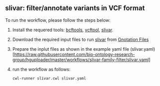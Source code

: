 ## slivar: filter/annotate variants in VCF format

To run the workflow, please follow the steps below:

1. Install the requered tools: [bcftools](https://samtools.github.io/bcftools/howtos/index.html), [vcftool](http://vcftools.sourceforge.net/), [slivar](https://github.com/brentp/slivar).

2. Download the required input files to run [slivar](https://github.com/brentp/slivar) from [Gnotation Files](https://github.com/brentp/slivar#gnotation-files)

3. Prepare the inplut files as shown in the example yaml file (slivar.yaml)[https://raw.githubusercontent.com/bio-ontology-research-group/hguploader/master/workflows/slivar-family-filter/slivar.yaml] 

4. run the workflow as follows:
	```
	cwl-runner slivar.cwl slivar.yaml 
	```